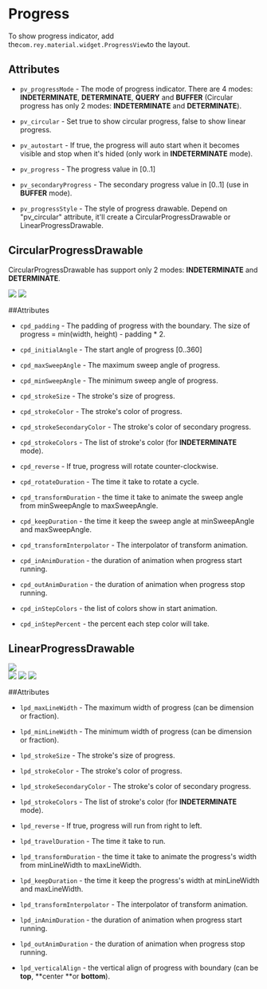 Progress
=====================

  To show progress indicator, add the`com.rey.material.widget.ProgressView`to the layout.

Attributes
------------

* `pv_progressMode` - The mode of progress indicator. There are 4 modes: **INDETERMINATE**, **DETERMINATE**, **QUERY** and **BUFFER** (Circular progress has only 2 modes: **INDETERMINATE** and **DETERMINATE**).

* `pv_circular` - Set true to show circular progress, false to show linear progress.

* `pv_autostart` - If true, the progress will auto start when it becomes visible and stop when it's hided (only work in **INDETERMINATE** mode).

* `pv_progress` - The progress value in [0..1]

* `pv_secondaryProgress` - The secondary progress value in [0..1] (use in **BUFFER** mode).

* `pv_progressStyle` - The style of progress drawable. Depend on "pv_circular" attribute, it'll create a CircularProgressDrawable or LinearProgressDrawable.


CircularProgressDrawable
--------------------------
  CircularProgressDrawable has support only 2 modes: **INDETERMINATE** and **DETERMINATE**.

![](https://github.com/rey5137/Material/raw/master/image/progress_circular_indeterminate.gif)  ![](https://github.com/rey5137/Material/raw/master/image/progress_circular_determinate.gif)

##Attributes

* `cpd_padding` - The padding of progress with the boundary. The size of progress = min(width, height) - padding * 2.

* `cpd_initialAngle` - The start angle of progress [0..360]

* `cpd_maxSweepAngle` - The maximum sweep angle of progress.

* `cpd_minSweepAngle` - The minimum sweep angle of progress.

* `cpd_strokeSize` - The stroke's size of progress.

* `cpd_strokeColor` - The stroke's color of progress.

* `cpd_strokeSecondaryColor` - The stroke's color of secondary progress.

* `cpd_strokeColors` - The list of stroke's color (for **INDETERMINATE** mode).

* `cpd_reverse` - If true, progress will rotate counter-clockwise.

* `cpd_rotateDuration` - The time it take to rotate a cycle.

* `cpd_transformDuration` - the time it take to animate the sweep angle from minSweepAngle to maxSweepAngle.

* `cpd_keepDuration` - the time it keep the sweep angle at minSweepAngle and maxSweepAngle.

* `cpd_transformInterpolator` - The interpolator of transform animation.

* `cpd_inAnimDuration` - the duration of animation when progress start running.

* `cpd_outAnimDuration` - the duration of animation when progress stop running.

* `cpd_inStepColors` - the list of colors show in start animation.

* `cpd_inStepPercent` - the percent each step color will take.


LinearProgressDrawable
--------------------------

![](https://github.com/rey5137/Material/raw/master/image/progress_linear_indeterminate.gif)  
![](https://github.com/rey5137/Material/raw/master/image/progress_linear_determinate.gif)
![](https://github.com/rey5137/Material/raw/master/image/progress_linear_query.gif)
![](https://github.com/rey5137/Material/raw/master/image/progress_linear_buffer.gif)

##Attributes

* `lpd_maxLineWidth` - The maximum width of progress (can be dimension or fraction).

* `lpd_minLineWidth` - The minimum width of progress (can be dimension or fraction).

* `lpd_strokeSize` - The stroke's size of progress.

* `lpd_strokeColor` - The stroke's color of progress.

* `lpd_strokeSecondaryColor` - The stroke's color of secondary progress.

* `lpd_strokeColors` - The list of stroke's color (for **INDETERMINATE** mode).

* `lpd_reverse` - If true, progress will run from right to left.

* `lpd_travelDuration` - The time it take to run.

* `lpd_transformDuration` - the time it take to animate the progress's width from minLineWidth to maxLineWidth.

* `lpd_keepDuration` - the time it keep the progress's width at minLineWidth and maxLineWidth.

* `lpd_transformInterpolator` - The interpolator of transform animation.

* `lpd_inAnimDuration` - the duration of animation when progress start running.

* `lpd_outAnimDuration` - the duration of animation when progress stop running.

* `lpd_verticalAlign` - the vertical align of progress with boundary (can be **top**, **center **or **bottom**).

